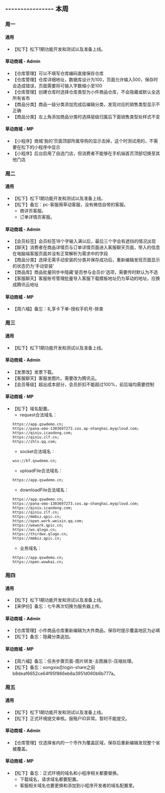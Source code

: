 ## ---------------- 本周

### 周一
#### 通用
* 【松下】松下1期功能开发和测试以及准备上线。
#### 草动商城 - Admin
* 【仓库管理】可以不填写仓库编码直接保存仓库
* 【仓库管理】仓库详细地址，数据库设计为100，页面允许输入500，保存时会造成错误，页面需要将可输入字数缩小至100
* 【仓库管理】创建仓库时选择仓库类型为小件商品仓库，不会隐藏或默认全选所有省市
* 【商品分类】商品一级分类添加完成后编辑分类，发现对应的销售类型显示不正确
* 【商品分类】左上角添加商品分类时选择层级归属后下面销售类型处样式不变
#### 草动商城 - MP
* 【小程序】商城‘我的’页面顶部所属导购的显示去掉，这个时测试用的，不需要在松下的小程序中显示
* 【小程序】后台启用了自选门店，但消费者不能够在手机端首页顶部切换至其他门店

### 周二
#### 通用
* 【松下】松下1期功能开发和测试以及准备上线。
* 【松下】备忘：pc-客服用草动客服，没有微信自带的客服。
  - 商详页客服。
  - 订单详情页客服。
#### 草动商城 - Admin
* 【会员标签】会员标签18个字输入满以后，最后三个字会有遮挡的情况出现
* 【聊天】消费者在商品详情页与订单详情页面进入客服聊天页面，带入的信息在电脑端客服页面并没有正常解析为需求中的字段
* 【商品分类】选择无需手动安装的分类并保存成功后，重新编辑发现页面显示的状态仍为‘手动安装’
* 【商品库】商品批量同步中隐藏‘是否参与会员价’选项，需要传时默认为不选
* 【客服聊天】客服账号管理批量导入客服下载模板地址仍为草动的地址，应换成腾讯云地址
#### 草动商城 - MP
* 【周六福】备忘：礼享卡下单-授权手机号-排查

### 周三
#### 通用
* 【松下】松下1期功能开发和测试以及准备上线。
#### 草动商城 - Admin
* 【发票改】发票下载。
* 【客服聊天】客服发图片。需要改为腾讯云。
* 【会员等级】超出成本部分，会员折扣不能超过100%，前后端均需要控制
#### 草动商城 - MP
* 【松下】域名配置。
  - request合法域名：
  ```
  https://app.qswdemo.cn;
  https://pana-omo-1303697273.cos.ap-shanghai.myqcloud.com;
  https://qiniu.icaodong.com;
  https://qiniu.zlf.cn;
  https://zhls.qq.com;
  ```
  - socket合法域名：
  ```
  wss://kf.qswdemo.cn;
  ```
  - uploadFile合法域名：
  ```
  https://app.qswdemo.cn;
  ```
  - downloadFile合法域名：
  ```
  https://app.qswdemo.cn;
  https://pana-omo-1303697273.cos.ap-shanghai.myqcloud.com;
  https://qiniu.icaodong.com;
  https://qiniu.zlf.cn;
  https://mmbiz.qpic.cn;
  https://open.work.weixin.qq.com;
  https://wework.qpic.cn;
  https://wx.qlogo.cn;
  https://thirdwx.qlogo.cn;
  https://mmbiz.qpic.cn;
  ```
  - 业务域名：
  ```
  https://app.qswdemo.cn;
  https://open.wowkai.cn;
  ```

### 周四
#### 通用
* 【松下】松下1期功能开发和测试以及准备上线。
* 【来伊份】备忘：七牛再次切换为服务器上传。
#### 草动商城 - Admin
* 【仓库管理】小件商品仓库重新编辑为大件商品，保存时提示覆盖地区为必填
* 【松下】备忘：隐藏分类追加。
#### 草动商城 - MP
* 【周六福】备忘：任务步骤页面-图片转发-主图展示-压缩处理。
* 【松下】备忘：songxia合login-share之前b8deaf6652ce64f95f866eb8a3951d060b6b777a。

### 周五
#### 通用
* 【松下】松下1期功能开发和测试以及准备上线。
* 【松下】正式环境提交审核。报租户ID异常。暂时不能提交。
#### 草动商城 - Admin
* 【仓库管理】仅选择省内的一个市作为覆盖区域，保存后重新编辑发现整个省被覆盖。
#### 草动商城 - MP
* 【松下】备忘：正式环境的域名和小程序相关都要替换。
  - 下载域名，请求域名都要配置。
  - 客服相关域名也要更换和添加到小程序开发者的域名配置里。
